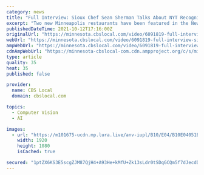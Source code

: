 ```yaml
---
category: news
title: "Full Interview: Sioux Chef Sean Sherman Talks About NYT Recognition For Owamni Restaurant"
excerpt: "Two new Minneapolis restaurants have been featured in the New York Times’ list of its 50 favorite restaurants. Owamni by the Sioux Chef was one of them. Jason DeRusha speaks with the Sioux Chef Sean Sherman about the recognition."
publishedDateTime: 2021-10-12T17:16:00Z
originalUrl: "https://minnesota.cbslocal.com/video/6091819-full-interview-sioux-chef-sean-sherman-talks-about-nyt-recognition-for-owamni-restaurant/"
webUrl: "https://minnesota.cbslocal.com/video/6091819-full-interview-sioux-chef-sean-sherman-talks-about-nyt-recognition-for-owamni-restaurant/"
ampWebUrl: "https://minnesota.cbslocal.com/video/6091819-full-interview-sioux-chef-sean-sherman-talks-about-nyt-recognition-for-owamni-restaurant/?amp"
cdnAmpWebUrl: "https://minnesota-cbslocal-com.cdn.ampproject.org/c/s/minnesota.cbslocal.com/video/6091819-full-interview-sioux-chef-sean-sherman-talks-about-nyt-recognition-for-owamni-restaurant/?amp"
type: article
quality: 35
heat: 35
published: false

provider:
  name: CBS Local
  domain: cbslocal.com

topics:
  - Computer Vision
  - AI

images:
  - url: "https://m101675-ucdn.mp.lura.live/anv-iupl/B10/E04/B10E04051B265191BEC9B1D9445D3874.jpg?Expires=1728691200&KeyName=mcpkey1&Signature=Uu_IpEV15XIOXyxUho3s0C1tsWw"
    width: 1920
    height: 1080
    isCached: true

secured: "1ptZX6KS3E5scgZJM87QjH4+A93He+kMfU+Zk13sLdr0tSDqGCQm5f7dJecdDanhlV0/kLZIOjMcSyBVkMZshgUCKKULWHe/W2Y3dvsr919VSV/lA/ywnmpQDVyqUEE3JyonvJ+YREfyZSm+8yPUy2jwFfONxNvR4/TWJ1Wu4rX29Ae93lSW9DV9Wo4GswqeAYT2dXzccUsC2YDC+kevo3/raiyTj59eEUyJbKfeeNjlLyeIPkmYbyoHcYcpsaak003RGIGc93IEw8d8B4QqzSqyLsqhcBwSAoTKuWKaOPQoiaLw7b4RG8GsI0b+k8qFgPGanzogtB+az3HYP9/K2j9LGz/zMrG3xoZp2VBX09Q=;mC1hc1CUW6QbfnQN+L8Vbg=="
---
```


